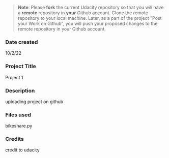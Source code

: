 >**Note**: Please **fork** the current Udacity repository so that you will have a **remote** repository in **your** Github account. Clone the remote repository to your local machine. Later, as a part of the project "Post your Work on Github", you will push your proposed changes to the remote repository in your Github account.

### Date created
10/2/22

### Project Title
Project 1

### Description
uploading project on github

### Files used
bikeshare.py

### Credits
credit to udacity



